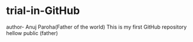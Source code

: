 # trial-in-GitHub
author- Anuj Paroha(Father of the world)
This is my first GitHub repository
</br>
hellow public (father)